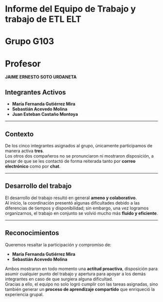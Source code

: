 # Informe del Equipo de Trabajo y trabajo de ETL ELT 

# Grupo G103 
# Profesor
**JAIME ERNESTO SOTO URDANETA**

## Integrantes Activos
- **María Fernanda Gutiérrez Mira**
- **Sebastián Acevedo Molina**
- **Juan Esteban Castaño Montoya**

---

## Contexto

De los cinco integrantes asignados al grupo, únicamente participamos de manera activa **tres**.  
Los otros dos compañeros no se pronunciaron ni mostraron disposición, a pesar de que se les contactó de forma reiterada tanto por **correo electrónico** como por **chat**.

---

## Desarrollo del trabajo

El desarrollo del trabajo resultó en general **ameno y colaborativo**.  
Al inicio, la coordinación presentó algunas dificultades debido a las diferencias de tiempos y disponibilidad; sin embargo, una vez logramos organizarnos, el trabajo en conjunto se volvió mucho más **fluido y eficiente**.

---

## Reconocimientos

Queremos resaltar la participación y compromiso de:

- **María Fernanda Gutiérrez Mira**  
- **Sebastián Acevedo Molina**

Ambos mostraron en todo momento una **actitud proactiva**, disposición para asumir cualquier punto del trabajo y apertura para apoyar a los demás integrantes en caso de que surgiera alguna dificultad.  
Gracias a ello, el equipo no solo logró cumplir con las tareas asignadas, sino también generar un **proceso de aprendizaje compartido** que enriqueció la experiencia grupal.
